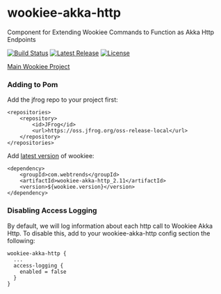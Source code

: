 # wookiee-akka-http
Component for Extending Wookiee Commands to Function as Akka Http Endpoints

[![Build Status](https://travis-ci.org/oracle/wookiee-akka-http.svg?branch=master)](https://travis-ci.org/oracle/wookiee-akka-http?branch=master) [![Latest Release](https://img.shields.io/github/release/oracle/wookiee-akka-http.svg)](https://github.com/oracle/wookiee-akka-http/releases) [![License](https://img.shields.io/:license-Apache%202-red.svg)](https://www.apache.org/licenses/LICENSE-2.0.txt)

[Main Wookiee Project](https://github.com/oracle/wookiee)

### Adding to Pom

Add the jfrog repo to your project first:
~~~~
<repositories>
    <repository>
        <id>JFrog</id>
        <url>https://oss.jfrog.org/oss-release-local</url>
    </repository>
</repositories>
~~~~

Add [latest version](https://github.com/oracle/wookiee-akka-http/releases/latest) of wookiee:
~~~~
<dependency>
    <groupId>com.webtrends</groupId>
    <artifactId>wookiee-akka-http_2.11</artifactId>
    <version>${wookiee.version}</version>
</dependency>
~~~~

### Disabling Access Logging
By default, we will log information about each http call to Wookiee Akka Http. To disable this,
add to your wookiee-akka-http config section the following:
~~~~
wookiee-akka-http {
  ...
  access-logging {
    enabled = false
  }
}
~~~~
